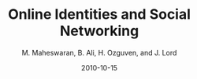 ---
author: "M. Maheswaran, B. Ali, H. Ozguven, and J. Lord"
title: "Online Identities and Social Networking"
journal: "Handbook of Social Network Technologies and Applications"
location: "(edited by B. Furht), Springer"
date: 2010-10-15
---